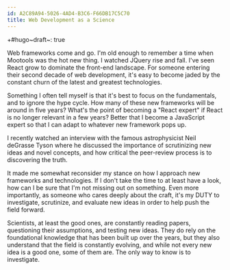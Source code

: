 ```yaml
---
id: A2C89A94-5026-4AD4-B3C6-F66DB17C5C70
title: Web Development as a Science
---
```


+#hugo~draft~: true

Web frameworks come and go. I\'m old enough to remember a time when
Mootools was the hot new thing. I watched JQuery rise and fall. I\'ve
seen React grow to dominate the front-end landscape. For someone
entering their second decade of web development, it\'s easy to become
jaded by the constant churn of the latest and greatest technologies.

Something I often tell myself is that it\'s best to focus on the
fundamentals, and to ignore the hype cycle. How many of these new
frameworks will be around in five years? What\'s the point of becoming a
\"React expert\" if React is no longer relevant in a few years? Better
that I become a JavaScript expert so that I can adapt to whatever new
framework pops up.

I recently watched an interview with the famous astrophysicist Neil
deGrasse Tyson where he discussed the importance of scrutinizing new
ideas and novel concepts, and how critical the peer-review process is to
discovering the truth.

It made me somewhat reconsider my stance on how I approach new
frameworks and technologies. If I don\'t take the time to at least have
a look, how can I be sure that I\'m not missing out on something. Even
more importantly, as someone who cares deeply about the craft, it\'s my
DUTY to investigate, scrutinize, and evaluate new ideas in order to help
push the field forward.

Scientists, at least the good ones, are constantly reading papers,
questioning their assumptions, and testing new ideas. They do rely on
the foundational knowledge that has been built up over the years, but
they also understand that the field is constantly evolving, and while
not every new idea is a good one, some of them are. The only way to know
is to investigate.
